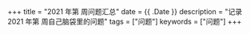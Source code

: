 +++
title = "2021 年第  周问题汇总"
date = {{ .Date }}
description = "记录 2021 年第  周自己脑袋里的问题"
tags = ["问题"]
keywords = ["问题"]
+++
